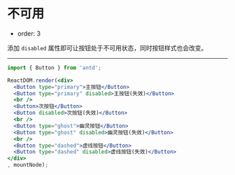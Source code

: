 # 不可用

- order: 3

添加 `disabled` 属性即可让按钮处于不可用状态，同时按钮样式也会改变。

---

````jsx
import { Button } from 'antd';

ReactDOM.render(<div>
  <Button type="primary">主按钮</Button>
  <Button type="primary" disabled>主按钮(失效)</Button>
  <br />
  <Button>次按钮</Button>
  <Button disabled>次按钮(失效)</Button>
  <br />
  <Button type="ghost">幽灵按钮</Button>
  <Button type="ghost" disabled>幽灵按钮(失效)</Button>
  <br />
  <Button type="dashed">虚线按钮</Button>
  <Button type="dashed" disabled>虚线按钮(失效)</Button>
</div>
, mountNode);
````

<style>
#components-button-demo-disabled .ant-btn {
  margin-right: 8px;
  margin-bottom: 12px;
}
</style>
